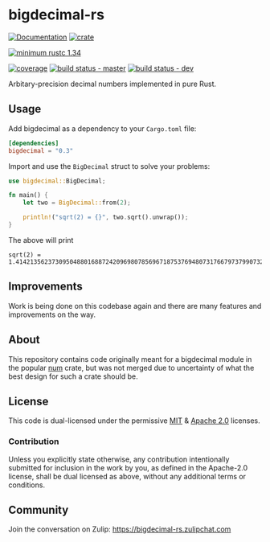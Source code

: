 # bigdecimal-rs


[![Documentation](https://docs.rs/bigdecimal/badge.svg)](https://docs.rs/bigdecimal)
[![crate](https://img.shields.io/crates/v/bigdecimal.svg)](https://crates.io/crates/bigdecimal)

[![minimum rustc 1.34](https://img.shields.io/badge/rustc-1.34+-red.svg)](https://rust-lang.github.io/rfcs/2495-min-rust-version.html)

[![coverage](https://gitlab.com/akubera/bigdecimal-rs/badges/master/coverage.svg)](https://gitlab.com/akubera/bigdecimal-rs/-/pipelines)
[![build status - master](https://gitlab.com/akubera/bigdecimal-rs/badges/master/pipeline.svg?ignore_skipped=true)](https://gitlab.com/akubera/bigdecimal-rs/-/pipelines)
[![build status - dev](https://gitlab.com/akubera/bigdecimal-rs/badges/devel/pipeline.svg?ignore_skipped=true)](https://gitlab.com/akubera/bigdecimal-rs/-/pipelines)


Arbitary-precision decimal numbers implemented in pure Rust.

## Usage

Add bigdecimal as a dependency to your `Cargo.toml` file:

```toml
[dependencies]
bigdecimal = "0.3"
```

Import and use the `BigDecimal` struct to solve your problems:

```rust
use bigdecimal::BigDecimal;

fn main() {
    let two = BigDecimal::from(2);

    println!("sqrt(2) = {}", two.sqrt().unwrap());
}
```

The above will print

```
sqrt(2) = 1.414213562373095048801688724209698078569671875376948073176679737990732478462107038850387534327641573
```


## Improvements

Work is being done on this codebase again and there are many features
and improvements on the way.


## About

This repository contains code originally meant for a bigdecimal module
in the popular [num](https://crates.io/crates/num) crate, but was not
merged due to uncertainty of what the best design for such a crate
should be.


## License

This code is dual-licensed under the permissive
[MIT](https://opensource.org/licenses/MIT) &
[Apache 2.0](https://opensource.org/licenses/Apache-2.0) licenses.

###  Contribution

Unless you explicitly state otherwise, any contribution intentionally
submitted for inclusion in the work by you, as defined in the
Apache-2.0 license, shall be dual licensed as above, without any
additional terms or conditions.


##  Community

Join the conversation on Zulip: https://bigdecimal-rs.zulipchat.com
